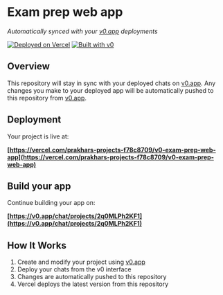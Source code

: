 # Exam prep web app

*Automatically synced with your [v0.app](https://v0.app) deployments*

[![Deployed on Vercel](https://img.shields.io/badge/Deployed%20on-Vercel-black?style=for-the-badge&logo=vercel)](https://vercel.com/prakhars-projects-f78c8709/v0-exam-prep-web-app)
[![Built with v0](https://img.shields.io/badge/Built%20with-v0.app-black?style=for-the-badge)](https://v0.app/chat/projects/2q0MLPh2KF1)

## Overview

This repository will stay in sync with your deployed chats on [v0.app](https://v0.app).
Any changes you make to your deployed app will be automatically pushed to this repository from [v0.app](https://v0.app).

## Deployment

Your project is live at:

**[https://vercel.com/prakhars-projects-f78c8709/v0-exam-prep-web-app](https://vercel.com/prakhars-projects-f78c8709/v0-exam-prep-web-app)**

## Build your app

Continue building your app on:

**[https://v0.app/chat/projects/2q0MLPh2KF1](https://v0.app/chat/projects/2q0MLPh2KF1)**

## How It Works

1. Create and modify your project using [v0.app](https://v0.app)
2. Deploy your chats from the v0 interface
3. Changes are automatically pushed to this repository
4. Vercel deploys the latest version from this repository
